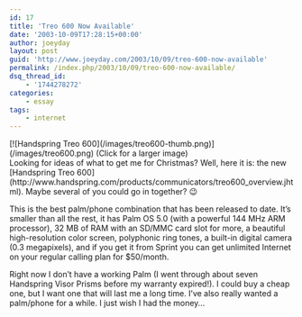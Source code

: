 ```yaml
---
id: 17
title: 'Treo 600 Now Available'
date: '2003-10-09T17:28:15+00:00'
author: joeyday
layout: post
guid: 'http://www.joeyday.com/2003/10/09/treo-600-now-available'
permalink: /index.php/2003/10/09/treo-600-now-available/
dsq_thread_id:
    - '1744278272'
categories:
    - essay
tags:
    - internet
---
```


<div class="pic">[![Handspring Treo 600](/images/treo600-thumb.png)](/images/treo600.png)  
(Click for a  
larger image)</div>Looking for ideas of what to get me for Christmas? Well, here it is: the new [Handspring Treo 600](http://www.handspring.com/products/communicators/treo600_overview.jhtml). Maybe several of you could go in together? 😉

This is the best palm/phone combination that has been released to date. It’s smaller than all the rest, it has Palm OS 5.0 (with a powerful 144 MHz ARM processor), 32 MB of RAM with an SD/MMC card slot for more, a beautiful high-resolution color screen, polyphonic ring tones, a built-in digital camera (0.3 megapixels), and if you get it from Sprint you can get unlimited Internet on your regular calling plan for $50/month.

Right now I don’t have a working Palm (I went through about seven Handspring Visor Prisms before my warranty expired!). I could buy a cheap one, but I want one that will last me a long time. I’ve also really wanted a palm/phone for a while. I just wish I had the money…